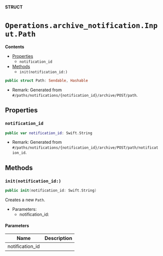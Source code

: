 **STRUCT**

# `Operations.archive_notification.Input.Path`

**Contents**

- [Properties](#properties)
  - `notification_id`
- [Methods](#methods)
  - `init(notification_id:)`

```swift
public struct Path: Sendable, Hashable
```

- Remark: Generated from `#/paths/notifications/{notification_id}/archive/POST/path`.

## Properties
### `notification_id`

```swift
public var notification_id: Swift.String
```

- Remark: Generated from `#/paths/notifications/{notification_id}/archive/POST/path/notification_id`.

## Methods
### `init(notification_id:)`

```swift
public init(notification_id: Swift.String)
```

Creates a new `Path`.

- Parameters:
  - notification_id:

#### Parameters

| Name | Description |
| ---- | ----------- |
| notification_id |  |